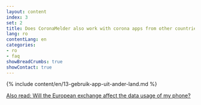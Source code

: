 ```yaml
---
layout: content
index: 3
set: 2
title: Does CoronaMelder also work with corona apps from other countries?
lang: ro
contentLang: en
categories:
- ro
- faq
showBreadCrumbs: true
showContact: true
---
```

{% include content/en/13-gebruik-app-uit-ander-land.md %}

[Also read: Will the European exchange affect the data usage of my phone?](/ro/faq/38-heeft-de-europese-uitwisseling-gevolgen-voor-het-dataverbruik-van-mijn-telefoon/)
